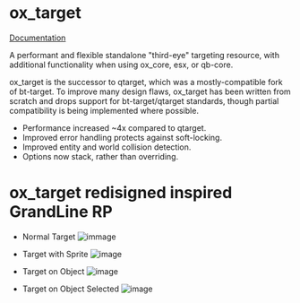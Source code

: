 # ox_target
 
[Documentation](https://overextended.dev/ox_target/)

A performant and flexible standalone "third-eye" targeting resource, with additional functionality when using ox_core, esx, or qb-core.

ox_target is the successor to qtarget, which was a mostly-compatible fork of bt-target. To improve many design flaws, ox_target has been written from scratch and drops support for bt-target/qtarget standards, though partial compatibility is being implemented where possible.

- Performance increased ~4x compared to qtarget.
- Improved error handling protects against soft-locking.
- Improved entity and world collision detection.
 - Options now stack, rather than overriding.

# ox_target redisigned inspired GrandLine RP

- Normal Target
![immage](https://github.com/user-attachments/assets/e12b132d-549b-4223-8f05-4a9766e75068)

- Target with Sprite
![image](https://github.com/user-attachments/assets/aee17cf3-10c2-4716-ab8f-3c61857effab)

- Target on Object
![image](https://github.com/user-attachments/assets/d91ab6f2-a68f-4fbd-828f-845065a423ab)

- Target on Object Selected
![image](https://github.com/user-attachments/assets/5415a8bd-84c9-4c99-9795-394966ceef9f)
